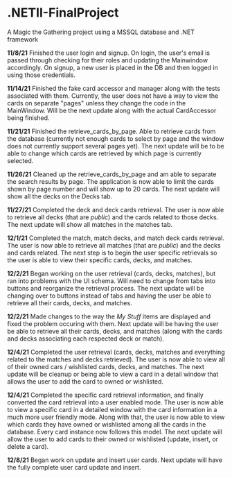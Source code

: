 # .NETII-FinalProject
A Magic the Gathering project using a MSSQL database and .NET framework

**11/8/21**
Finished the user login and signup. On login, the user's email is passed through checking for their roles and updating the Mainwindow accordingly. On signup, a new user
is placed in the DB and then logged in using those credentials. 

**11/14/21**
Finished the fake card accessor and manager along with the tests associated with them. Currently, the user does not have a way to view the cards 
on separate "pages" unless they change the code in the MainWindow. Will be the next update along with the actual CardAccessor being finished.

**11/21/21**
Finished the retrieve_cards_by_page. Able to retrieve cards from the database (currently not enough cards to select by page and the window does not currently support several pages yet). The next update will be to be able to change which cards are retrieved by which page is currently selected.

**11/26/21**
Cleaned up the retrieve_cards_by_page and am able to separate the search results by page. The application is now able to limit the cards shown by page number and will show up to 20 cards. The next update will show all the decks on the Decks tab.

**11/27/21**
Completed the deck and deck cards retrieval. The user is now able to retrieve all decks (that are *public*) and the cards related to those decks. The next update will show all matches in the matches tab.

**12/1/21**
Completed the match, match decks, and match deck cards retrieval. The user is now able to retrieve all matches (that are *public*) and the decks and cards related. The next step is to begin the user specific retrievals so the user is able to view their specific cards, decks, and matches.

**12/2/21**
Began working on the user retrieval (cards, decks, matches), but ran into problems with the UI schema. Will need to change from tabs into buttons and reorganize the retrieval process. The next update will be changing over to buttons instead of tabs and having the user be able to retrieve all their cards, decks, and matches. 

**12/2/21**
Made changes to the way the *My Stuff* items are displayed and fixed the problem occuring with them. Next update will be having the user be able to retrieve all their cards, decks, and matches (along with the cards and decks associating each respected deck or match).

**12/4/21**
Completed the user retrieval (cards, decks, matches and everything related to the matches and decks retrieved). The user is now able to view all of their owned cars / wishlisted cards, decks, and matches. The next update will be cleanup or being able to view a card in a detail window that allows the user to add the card to owned or wishlisted.

**12/4/21**
Completed the specific card retrieval information, and finally converted the card retrieval into a user enabled mode. The user is now able to view a specific card in a detailed window with the card information in a much more user friendly mode. Along with that, the user is now able to view which cards they have owned or wishlisted among all the cards in the database. Every card instance now follows this model. The next update will allow the user to add cards to their owned or wishlisted (update, insert, or delete a card).

**12/8/21**
Began work on update and insert user cards. Next update will have the fully complete user card update and insert.